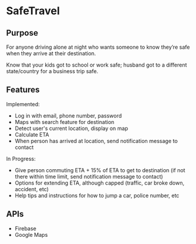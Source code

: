 # SafeTravel

## Purpose

For anyone driving alone at night who wants someone to know they’re safe when they arrive at their destination.

Know that your kids got to school or work safe; husband got to a different state/country for a business trip safe.

## Features

Implemented:
- Log in with email, phone number, password
- Maps with search feature for destination
- Detect user's current location, display on map
- Calculate ETA
- When person has arrived at location, send notification message to contact

In Progress:
- Give person commuting ETA + 15% of ETA to get to destination (if not there within time limit, send notification message to contact)
- Options for extending ETA, although capped (traffic, car broke down, accident, etc)
- Help tips and instructions for how to jump a car, police number, etc

## APIs

- Firebase
- Google Maps
